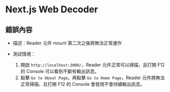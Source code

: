 # Next.js Web Decoder

## 錯誤內容

- 描述：Reader 元件 mount 第二次之後將無法正常運作

- 測試情境：
  1. 開啟 `http://localhost:3000/`，Reader 元件正常可以掃描，且打開 F12 的 Console 可以看到不斷有輸出訊息。
  2. 點擊 `Go to About Page`，再點擊 `Go to Home Page`，Reader 元件將無法正常掃描，且打開 F12 的 Console 會發現不會持續輸出訊息。

